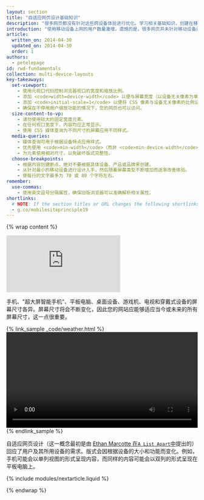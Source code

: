 ```yaml
---
layout: section
title: "自适应网页设计基础知识"
description: "很多网页都没有针对这些跨设备体验进行优化。学习相关基础知识，创建在移动设备、桌面设备或带有屏幕的任意设备上均可运行的网站。"
introduction: "使用移动设备上网的用户数量激增，遗憾的是，很多网页并未针对移动设备进行优化。移动设备通常会受到显示屏大小限制，因此需要通过不同的方式将内容呈现在屏幕上。"
article:
  written_on: 2014-04-30
  updated_on: 2014-04-30
  order: 1
authors:
  - petelepage
id: rwd-fundamentals
collection: multi-device-layouts
key-takeaways:
  set-viewport:
    - 使用元视口代码控制浏览器视口的宽度和缩放比例。
    - 添加 <code>width=device-width</code> 以便与屏幕宽度（以设备无关像素为单位）进行匹配。
    - 添加 <code>initial-scale=1</code> 以便将 CSS 像素与设备无关像素的比例设为 1:1。
    - 确保在不停用用户缩放功能的情况下，您的网页也可以访问。
  size-content-to-vp:
    - 请勿使用较大的固定宽度元素。
    - 在任何视口宽度下，内容均应正常显示。
    - 使用 CSS 媒体查询为不同尺寸的屏幕应用不同样式。
  media-queries:
    - 媒体查询可用于根据设备特点应用样式。
    - 优先使用 <code>min-width</code>（而非 <code>min-device-width</code>），以确保实现最宽阔的视觉体验。
    - 为元素使用相对尺寸，以免破坏版式完整性。
  choose-breakpoints:
    - 根据内容创建断点，绝对不要根据具体设备、产品或品牌来创建。
    - 从针对最小的移动设备进行设计入手，然后随着屏幕类型不断增加而逐渐改善体验。
    - 使每行的文字最多为 70 或 80 个字符左右。
remember:
  use-commas:
    - 使用英文逗号分隔属性，确保旧版浏览器可以准确解析相关属性。
shortlinks: 
  # NOTE: If the section titles or URL changes the following shortlinks must be updated
  - g.co/mobilesiteprinciple19
---
```

{% wrap content %}

<style>
  .smaller-img {
    width: 60%;
    display: block;
    margin-left: auto;
    margin-right: auto;
  }

  img.center {
    display: block;
    margin-left: auto;
    margin-right: auto;
  }

  video.responsiveVideo {
    width: 100%;
  }
</style>

<div class="media media--video">
  <iframe src="https://www.youtube.com/embed/oK09n_PGhTo?controls=2&modestbranding=1&showinfo=0&utm-source=crdev-wf" frameborder="0" allowfullscreen=""></iframe>
</div>

手机、"超大屏智能手机"、平板电脑、桌面设备、游戏机、电视和穿戴式设备的屏幕尺寸各异。屏幕尺寸将会不断变化，因此您的网站应能够适应当今或未来的所有屏幕尺寸，这一点很重要。

{% link_sample _code/weather.html %}
  <video autoplay loop controls class="responsiveVideo">
    <source src="videos/resize.webm" type="video/webm">
    <source src="videos/resize.mp4" type="video/mp4">
  </video>
{% endlink_sample %}

自适应网页设计（这一概念最初是由 [Ethan Marcotte 在`A List Apart`中](http://alistapart.com/article/responsive-web-design/)提出的）回应了用户及其所用设备的需求。版式会因根据设备的大小和功能而变化。例如，手机可能会以单列视图的形式呈现内容，而同样的内容可能会以双列的形式呈现在平板电脑上。

{% include modules/nextarticle.liquid %}

{% endwrap %}

